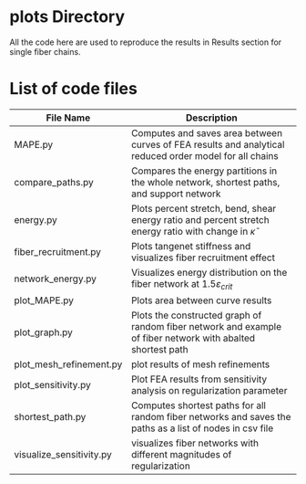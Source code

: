 # plots Directory
All the code here are used to reproduce the results in Results section for single fiber chains.

# List of code files
|File Name|Description|
----------|------------
|MAPE.py|Computes and saves area between curves of FEA results and analytical reduced order model for all chains|
|compare_paths.py|Compares the energy partitions in the whole network, shortest paths, and support network|
|energy.py|Plots percent stretch, bend, shear energy ratio and percent stretch energy ratio with change in $\tilde{\kappa}$|
|fiber_recruitment.py|Plots tangenet stiffness and visualizes fiber recruitment effect|
|network_energy.py|Visualizes energy distribution on the fiber network at $1.5\varepsilon_{crit}$|
|plot_MAPE.py|Plots area between curve results|
|plot_graph.py|Plots the constructed graph of random fiber network and example of fiber network with abalted shortest path|
|plot_mesh_refinement.py|plot results of mesh refinements|
|plot_sensitivity.py|Plot FEA results from sensitivity analysis on regularization parameter|
|shortest_path.py|Computes shortest paths for all random fiber networks and saves the paths as a list of nodes in csv file|
|visualize_sensitivity.py|visualizes fiber networks with different magnitudes of regularization|
